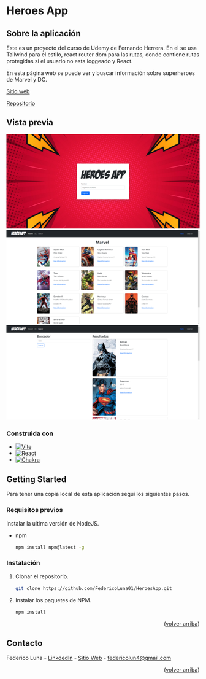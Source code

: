 <!-- ABOUT THE PROJECT -->

<a name="readme-top"></a>

# Heroes App

## Sobre la aplicación

Este es un proyecto del curso de Udemy de Fernando Herrera. En el se usa Tailwind para el estilo, react router dom para las rutas, donde contiene rutas protegidas si el usuario no esta loggeado y React.

En esta página web se puede ver y buscar información sobre superheroes de Marvel y DC.

[Sitio web](https://encontratuheroe.netlify.app/)

[Repositorio](https://github.com/FedericoLuna01/HeroesApp)

## Vista previa

<img src='./public/heroes-app-1.png' width='700' />

<img src='./public/heroes-app-2.png' width='700' />

<img src='./public/heroes-app-3.png' width='700' />

### Construida con

- [![Vite][Vite.com]][Vite-url]
- [![React][React.js]][React-url]
- [![Chakra][ChakraUI]][Chakra-url]

<!-- GETTING STARTED -->

## Getting Started

Para tener una copia local de esta aplicación seguí los siguientes pasos.

### Requisitos previos

Instalar la ultima versión de NodeJS.

- npm
  ```sh
  npm install npm@latest -g
  ```

### Instalación

1. Clonar el repositorio.
   ```sh
   git clone https://github.com/FedericoLuna01/HeroesApp.git
   ```
2. Instalar los paquetes de NPM.
   ```sh
   npm install
   ```

<p align="right">(<a href="#readme-top">volver arriba</a>)</p>

<!-- CONTACT -->

## Contacto

Federico Luna - [LinkdedIn](https://www.linkedin.com/in/federico-luna-dev/) - [Sitio Web](https://federicoluna.netlify.app) - federicolun4@gmail.com

<p align="right">(<a href="#readme-top">volver arriba</a>)</p>

<!-- MARKDOWN LINKS & IMAGES -->

[React.js]: https://img.shields.io/badge/React-20232A?style=for-the-badge&logo=react&logoColor=61DAFB
[React-url]: https://reactjs.org/
[Vite.com]: https://img.shields.io/badge/Vite-646CFF?style=for-the-badge&logo=vite&logoColor=white
[Vite-url]: https://vitejs.dev/
[ChakraUI]: https://img.shields.io/badge/tailwindcss-06B6D4?style=for-the-badge&logo=tailwindcss&logoColor=white
[Chakra-url]: https://chakra-ui.com/
